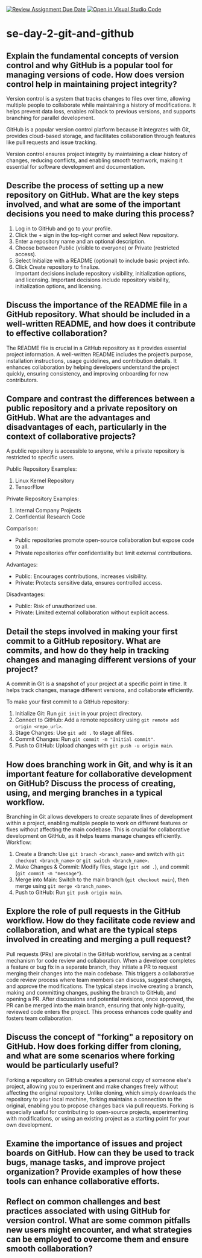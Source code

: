 [![Review Assignment Due Date](https://classroom.github.com/assets/deadline-readme-button-22041afd0340ce965d47ae6ef1cefeee28c7c493a6346c4f15d667ab976d596c.svg)](https://classroom.github.com/a/8wgCKhpZ)
[![Open in Visual Studio Code](https://classroom.github.com/assets/open-in-vscode-2e0aaae1b6195c2367325f4f02e2d04e9abb55f0b24a779b69b11b9e10269abc.svg)](https://classroom.github.com/online_ide?assignment_repo_id=18393765&assignment_repo_type=AssignmentRepo)
# se-day-2-git-and-github
## Explain the fundamental concepts of version control and why GitHub is a popular tool for managing versions of code. How does version control help in maintaining project integrity?
Version control is a system that tracks changes to files over time, allowing multiple people to collaborate while maintaining a history of modifications. It helps prevent data loss, enables rollback to previous versions, and supports branching for parallel development.  

GitHub is a popular version control platform because it integrates with Git, provides cloud-based storage, and facilitates collaboration through features like pull requests and issue tracking.  

Version control ensures project integrity by maintaining a clear history of changes, reducing conflicts, and enabling smooth teamwork, making it essential for software development and documentation.

## Describe the process of setting up a new repository on GitHub. What are the key steps involved, and what are some of the important decisions you need to make during this process?
  
1. Log in to GitHub and go to your profile.  
2. Click the + sign in the top-right corner and select New repository.  
3. Enter a repository name and an optional description.  
4. Choose between Public (visible to everyone) or Private (restricted access).  
5. Select Initialize with a README (optional) to include basic project info.    
6. Click Create repository to finalize.  
Important decisions include repository visibility, initialization options, and licensing.
Important decisions include repository visibility, initialization options, and licensing.


## Discuss the importance of the README file in a GitHub repository. What should be included in a well-written README, and how does it contribute to effective collaboration?

The README file is crucial in a GitHub repository as it provides essential project information. A well-written README includes the project’s purpose, installation instructions, usage guidelines, and contribution details. It enhances collaboration by helping developers understand the project quickly, ensuring consistency, and improving onboarding for new contributors.


## Compare and contrast the differences between a public repository and a private repository on GitHub. What are the advantages and disadvantages of each, particularly in the context of collaborative projects?
A public repository is accessible to anyone, while a private repository is restricted to specific users.  

Public Repository Examples:  
1. Linux Kernel Repository  
2. TensorFlow  

Private Repository Examples:  
1. Internal Company Projects  
2. Confidential Research Code  

Comparison:  
- Public repositories promote open-source collaboration but expose code to all.  
- Private repositories offer confidentiality but limit external contributions.  

Advantages:  
- Public: Encourages contributions, increases visibility.  
- Private: Protects sensitive data, ensures controlled access.  

Disadvantages:  
- Public: Risk of unauthorized use. 
- Private: Limited external collaboration without explicit access.

## Detail the steps involved in making your first commit to a GitHub repository. What are commits, and how do they help in tracking changes and managing different versions of your project?

A commit in Git is a snapshot of your project at a specific point in time. It helps track changes, manage different versions, and collaborate efficiently.

To make your first commit to a GitHub repository:  
1. Initialize Git: Run `git init` in your project directory.  
2. Connect to GitHub: Add a remote repository using `git remote add origin <repo_url>`.  
3. Stage Changes: Use `git add .` to stage all files.  
4. Commit Changes: Run `git commit -m "Initial commit"`.  
5. Push to GitHub: Upload changes with `git push -u origin main`.

## How does branching work in Git, and why is it an important feature for collaborative development on GitHub? Discuss the process of creating, using, and merging branches in a typical workflow.
Branching in Git allows developers to create separate lines of development within a project, enabling multiple people to work on different features or fixes without affecting the main codebase. This is crucial for collaborative development on GitHub, as it helps teams manage changes efficiently.  Workflow:  
1. Create a Branch: Use `git branch <branch_name>` and switch with `git checkout <branch_name>` or `git switch <branch_name>`.  
2. Make Changes & Commit: Modify files, stage (`git add .`), and commit (`git commit -m "message"`).  
3. Merge into Main: Switch to the main branch (`git checkout main`), then merge using `git merge <branch_name>`.  
4. Push to GitHub: Run `git push origin main`.

## Explore the role of pull requests in the GitHub workflow. How do they facilitate code review and collaboration, and what are the typical steps involved in creating and merging a pull request?
Pull requests (PRs) are pivotal in the GitHub workflow, serving as a central mechanism for code review and collaboration. When a developer completes a feature or bug fix in a separate branch, they initiate a PR to request merging their changes into the main codebase. This triggers a collaborative code review process where team members can discuss, suggest changes, and approve the modifications. The typical steps involve creating a branch, making and committing changes, pushing the branch to GitHub, and opening a PR. After discussions and potential revisions, once approved, the PR can be merged into the main branch, ensuring that only high-quality, reviewed code enters the project. This process enhances code quality and fosters team collaboration.
## Discuss the concept of "forking" a repository on GitHub. How does forking differ from cloning, and what are some scenarios where forking would be particularly useful?
Forking a repository on GitHub creates a personal copy of someone else's project, allowing you to experiment and make changes freely without affecting the original repository. Unlike cloning, which simply downloads the repository to your local machine, forking maintains a connection to the original, enabling you to propose changes back via pull requests. Forking is especially useful for contributing to open-source projects, experimenting with modifications, or using an existing project as a starting point for your own development.

## Examine the importance of issues and project boards on GitHub. How can they be used to track bugs, manage tasks, and improve project organization? Provide examples of how these tools can enhance collaborative efforts.

## Reflect on common challenges and best practices associated with using GitHub for version control. What are some common pitfalls new users might encounter, and what strategies can be employed to overcome them and ensure smooth collaboration?
